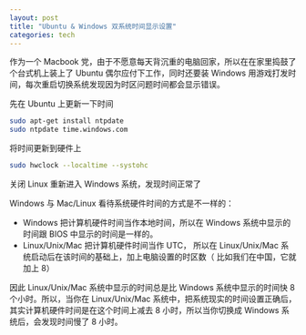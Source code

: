 ```yaml
---
layout: post
title: "Ubuntu & Windows 双系统时间显示设置"
categories: tech
---
```


作为一个 Macbook 党，由于不愿意每天背沉重的电脑回家，所以在在家里捣鼓了个台式机上装上了 Ubuntu 偶尔应付下工作，同时还要装 Windows 用游戏打发时间，每次重启切换系统发现因为时区问题时间都会显示错误。

先在 Ubuntu 上更新一下时间

```bash
sudo apt-get install ntpdate
sudo ntpdate time.windows.com
```

将时间更新到硬件上

```bash
sudo hwclock --localtime --systohc
```

关闭 Linux 重新进入 Windows 系统，发现时间正常了

<!--more-->

Windows 与 Mac/Linux 看待系统硬件时间的方式是不一样的：

- Windows 把计算机硬件时间当作本地时间，所以在 Windows 系统中显示的时间跟 BIOS 中显示的时间是一样的。
- Linux/Unix/Mac 把计算机硬件时间当作 UTC， 所以在 Linux/Unix/Mac 系统启动后在该时间的基础上，加上电脑设置的时区数（ 比如我们在中国，它就加上 8）

因此 Linux/Unix/Mac 系统中显示的时间总是比 Windows 系统中显示的时间快 8 个小时。所以，当你在 Linux/Unix/Mac 系统中，把系统现实的时间设置正确后，其实计算机硬件时间是在这个时间上减去 8 小时，所以当你切换成 Windows 系统后，会发现时间慢了 8 小时。
